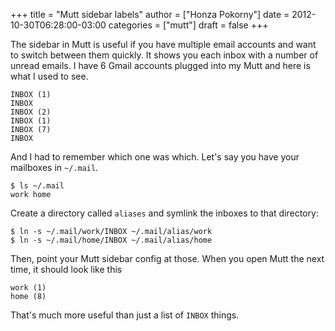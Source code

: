 +++
title = "Mutt sidebar labels"
author = ["Honza Pokorny"]
date = 2012-10-30T06:28:00-03:00
categories = ["mutt"]
draft = false
+++

The sidebar in Mutt is useful if you have multiple email accounts and want to
switch between them quickly.  It shows you each inbox with a number of unread
emails.  I have 6 Gmail accounts plugged into my Mutt and here is what I used
to see.

```nil
INBOX (1)
INBOX
INBOX (2)
INBOX (1)
INBOX (7)
INBOX
```

And I had to remember which one was which.  Let's say you have your mailboxes
in `~/.mail`.

```nil
$ ls ~/.mail
work home
```

Create a directory called `aliases` and symlink the inboxes to that
directory:

```nil
$ ln -s ~/.mail/work/INBOX ~/.mail/alias/work
$ ln -s ~/.mail/home/INBOX ~/.mail/alias/home
```

Then, point your Mutt sidebar config at those.  When you open Mutt the next
time, it should look like this

```nil
work (1)
home (8)
```

That's much more useful than just a list of `INBOX` things.

